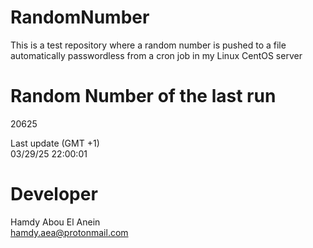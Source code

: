 # RandomNumber    
This is a test repository where a random number is pushed to a file automatically passwordless from a cron job in my Linux CentOS server    
# Random Number of the last run   
20625
      
Last update (GMT +1)    
03/29/25 22:00:01
# Developer    
Hamdy Abou El Anein   
hamdy.aea@protonmail.com

